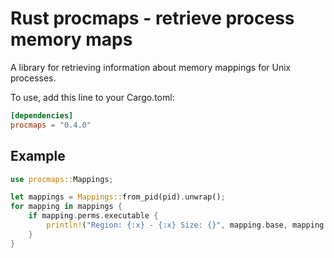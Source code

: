 # Rust procmaps - retrieve process memory maps

A library for retrieving information about memory mappings for Unix processes.

To use, add this line to your Cargo.toml:

```toml
[dependencies]
procmaps = "0.4.0"
```
## Example
```rust
use procmaps::Mappings;

let mappings = Mappings::from_pid(pid).unwrap();
for mapping in mappings {
    if mapping.perms.executable {
        println!("Region: {:x} - {:x} Size: {}", mapping.base, mapping.ceiling, mapping.size_of_mapping());
    }
}
```
